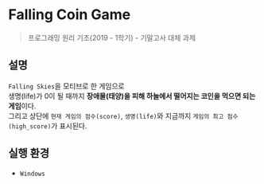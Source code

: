 # Falling Coin Game

> 프로그래밍 원리 기초(2019 - 1학기) - 기말고사 대체 과제

## 설명
`Falling Skies`을 모티브로 한 게임으로 <br>
생명(life)가 0이 될 때까지 **장애물(태양)을 피해 하늘에서 떨어지는 코인을 먹으면 되는 게임**이다. <br>
그리고 상단에 `현재 게임의 점수(score)`, `생명(life)`와 지금까지 `게임의 최고 점수(high_score)`가 표시된다.

## 실행 환경
- `Windows`
